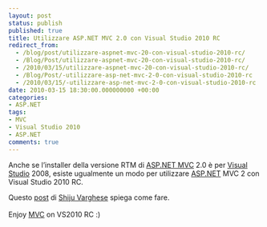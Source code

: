 ```yaml
---
layout: post
status: publish
published: true
title: Utilizzare ASP.NET MVC 2.0 con Visual Studio 2010 RC
redirect_from: 
  - /blog/post/utilizzare-aspnet-mvc-20-con-visual-studio-2010-rc/
  - /Blog/Post/utilizzare-aspnet-mvc-20-con-visual-studio-2010-rc/
  - /2010/03/15/utilizzare-aspnet-mvc-20-con-visual-studio-2010-rc/
  - /Blog/Post/-utilizzare-asp-net-mvc-2-0-con-visual-studio-2010-rc
  - /2010/03/15/-utilizzare-asp-net-mvc-2-0-con-visual-studio-2010-rc
date: 2010-03-15 18:30:00.000000000 +00:00
categories:
- ASP.NET
tags:
- MVC
- Visual Studio 2010
- ASP.NET
comments: true
---
```

<p>Anche se l’installer della versione RTM di <a title="ASP.NET" href="http://imperugo.tostring.it/categories/archive/ASP.NET" target="_blank"></a><a title="ASP.NET MVC" href="http://imperugo.tostring.it/Categories/Archive/MVC" target="_blank">ASP.NET MVC</a> 2.0</a> è per <a title="Search Visual Studio" href="http://imperugo.tostring.it/blog/search?q=Visual+Studio&amp;searchButton=Go" target="_blank">Visual Studio</a> 2008, esiste ugualmente un modo per utilizzare <a title="ASP.NET" href="http://imperugo.tostring.it/categories/archive/ASP.NET" target="_blank">ASP.NET</a> MVC 2 con Visual Studio 2010 RC.</p>  <p>Questo <a title="Installing ASP.NET MVC 2 RTM on Visual Studio 2010 RC" href="http://weblogs.asp.net/shijuvarghese/archive/2010/03/12/installing-asp-net-mvc-2-rtm-on-visual-studio-2010-rc.aspx" rel="nofollow" target="_blank">post</a> di <a title="Shiju Varghese&#39;s Blog" href="http://weblogs.asp.net/shijuvarghese/default.aspx" rel="nofollow" target="_blank">Shiju Varghese</a> spiega come fare.     <br />    <br />Enjoy <a title="Category: MVC" href="http://tostring.it/Categories/Archive/MVC" target="_blank">MVC</a> on VS2010 RC :)</p>
